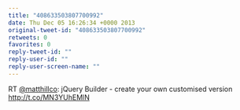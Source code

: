 ```yaml
---
title: "408633503807700992"
date: Thu Dec 05 16:26:34 +0000 2013
original-tweet-id: "408633503807700992"
retweets: 0
favorites: 0
reply-tweet-id: ""
reply-user-id: ""
reply-user-screen-name: ""
---
```

RT <a href="https://twitter.com/matthillco">@matthillco</a>: jQuery Builder - create your own customised version http://t.co/MN3YUhEMlN
